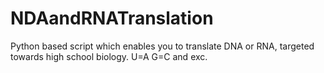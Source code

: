 # NDAandRNATranslation
Python based script which enables you to translate DNA or RNA, targeted towards high school biology. U=A G=C and exc.
